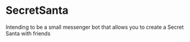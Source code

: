 # SecretSanta
Intending to be a small messenger bot that allows you to create a Secret Santa with friends
